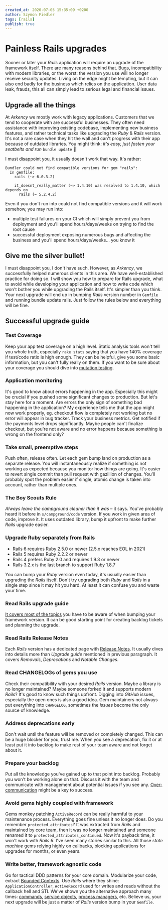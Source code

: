 ```yaml
---
created_at: 2020-07-03 15:35:09 +0200
author: Szymon Fiedler
tags: [rails]
publish: true
---
```


# Painless Rails upgrades

Sooner or later your _Rails_ application will require an upgrade of the framework itself. There are many reasons behind that. Bugs, incompatibility with modern libraries, or the worst: the version you use will no longer receive security updates. Living on the edge might be tempting, but it can also end badly for the business which relies on the application. User data leak, frauds, this all can simply lead to serious legal and financial issues.

<!-- more -->

## Upgrade all the things

At _Arkency_ we mostly work with legacy applications. Customers that we tend to cooperate with are successful businesses. They often need assistance with improving existing codebase, implementing new business features, and rather technical tasks like upgrading the _Ruby_ & _Rails_ version. It's not a rare case when they hit the wall and can't progress with their app because of outdated libraries. You might think: _it's easy, just fasten your seatbelts and run_ `bundle update` 🙈

I must disappoint you, it usually doesn't work that way. It's rather:

```shell
Bundler could not find compatible versions for gem "rails":
  In gemfile:
    rails (~> 6.0.3.2)

    it_doesnt_really_matter (~> 1.4.10) was resolved to 1.4.10, which depends on
      rails (= 5.2.4.2)
```

Even if you don't run into could not find compatible versions and it will work somehow, you may run into:

- multiple test failures on your CI which will simply prevent you from deployment and you'll spend hours/days/weeks on trying to find the root cause
- successful deployment exposing numerous bugs and affecting the business and you'll spend hours/days/weeks... you know it

## Give me the silver bullet!

I must disappoint you, I don't have such. However, as _Arkency_, we successfully helped numerous clients in this area. We have well-established practice for doing so. I will show you how to prepare for Rails upgrade, what to avoid while developing your application and how to write code which won't bother you while upgrading the Rails itself. It's simpler than you think. Your next upgrade will end up in bumping _Rails_ version number in `Gemfile` and running bundle update rails. Just follow the rules below and everything will be fine.

## Successful upgrade guide

### Test Coverage

Keep your app test coverage on a high level. Static analysis tools won't tell you whole truth, especially `rake stats` saying that you have 140% coverage if test/code ratio is high enough. They can be helpful, give you some basic information, but you can't fully really on them. If you want to be sure about your coverage you should dive into [mutation testing](https://blog.arkency.com/tags/mutation-testing/).

### Application monitoring

It's good to know about errors happening in the app. Especially this might be crucial if you pushed some significant changes to production. But let's stay here for a moment. Are errors the only sign of something bad happening in the application? My experience tells me that the app might now work properly, eg. checkout flow is completely not working but no error will appear in bug tracker. Track your business metrics. Get notified if the payments level drops significantly. Maybe people can't finalize checkout, but you're not aware and no error happens because something is wrong on the frontend only?

### Take small, preemptive steps

Push often, release often. Let each gem bump land on production as a separate release. You will instantaneously realize if something is not working as expected because you monitor how things are going. It's easier to revert single commit than pull request with gazillion of changes. You'll probably spot the problem easier if single, atomic change is taken into account, rather than multiple ones.

### The Boy Scouts Rule

_Always leave the campground cleaner than it was_ – it says. You've probably heard it before in `s/campground/code` version. If you work in given area of code, improve it. It uses outdated library, bump it upfront to make further _Rails_ upgrade easier.

### Upgrade Ruby separately from Rails

- Rails 6 requires Ruby 2.5.0 or newer (2.5.x reaches EOL in 2021)
- Rails 5 requires Ruby 2.2.2 or newer
- Rails 4 prefers Ruby 2.0 and requires 1.9.3 or newer
- Rails 3.2.x is the last branch to support Ruby 1.8.7

You can bump your _Ruby_ version even today, it's usually easier than upgrading the _Rails_ itself. Don't try upgrading both _Ruby_ and _Rails_ in a single step since it may hit you hard. At least it can confuse you and waste your time.

### Read Rails upgrade guide

[It covers most of the topics](https://guides.rubyonrails.org/upgrading_ruby_on_rails.html) you have to be aware of when bumping your framework version. It can be good starting point for creating backlog tickets and planning the upgrade.

### Read Rails Release Notes

Each _Rails_ version has a dedicated page with [Release Notes](https://edgeguides.rubyonrails.org/6_0_release_notes.html). It usually dives into details more than _Upgrade guide_ mentioned in previous paragraph. It covers _Removals_, _Deprecations_ and _Notable Changes_.

### Read CHANGELOGs of gems you use

Check their compatibility with your desired _Rails_ version. Maybe a library is no longer maintained? Maybe someone forked it and supports modern _Rails_? It's good to know such things upfront. Digging into _GitHub_ issues, especially the open ones is also a good idea. Gem maintainers not always put everything into `CHANGELOG`, sometimes the _issues_ become the only source of knowledge.

### Address deprecations early

Don't wait until the feature will be removed or completely changed. This can be a huge blocker for you, trust me. When you see a deprecation, fix it or at least put it into backlog to make rest of your team aware and not forget about it.

### Prepare your backlog

Put all the knowledge you've gained up to that point into backlog. Probably you won't be working alone on that. Discuss it with the team and communicate with management about potential issues if you see any. [Over-communication](https://blog.arkency.com/2016/10/overcommunication-is-required-for-async-slash-remote-work/) might be a key to success.

### Avoid gems highly coupled with framework

Gems monkey patching `ActiveRecord` can be really harmful to your maintenance process. Everything goes fine unless it no longer does. Do you remember `protected_attributes`? It was extracted from _Rails_ and maintained by core team, then it was no longer maintained and someone renamed it to `protected_attributes_continued`. Now it's payback time, it won't work with _Rails 6_. I've seen many stories similar to this. All those _state machine_ gems relying highly on callbacks, blocking applications for upgrades for months, or even years.

### Write better, framework agnostic code

Go for tactical DDD patterns for your core domain. Modularize your code, extract [Bounded Contexts](https://blog.arkency.com/tags/bounded-context/). Use _Rails_ where they shine: `ApplicationController`, `ActiveRecord` used for writes and reads without the callback hell and STI. We've shown you the alternative approach many times: [commands](https://blog.arkency.com/tags/commands/), [service objects](https://blog.arkency.com/tags/service-objects/), [process managers](https://blog.arkency.com/tags/process-manager/), etc. Believe us, your next upgrade will be just a matter of _Rails_ version bump in your `Gemfile`.
